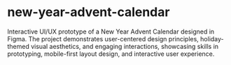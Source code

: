 # new-year-advent-calendar
Interactive UI/UX prototype of a New Year Advent Calendar designed in Figma. The project demonstrates user-centered design principles, holiday-themed visual aesthetics, and engaging interactions, showcasing skills in prototyping, mobile-first layout design, and interactive user experience.
